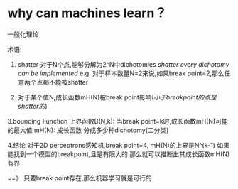 # why can machines learn？
一般化理论

术语:
1. shatter 对于N个点,能够分解为2^N中dichotomies
*shatter every dichotomy can be implemented*
e.g. 
对于样本数量N=2来说,如果break point=2,那么任意两个点都不能被shatter

2. 对于某个值N,成长函数mH(N)被break point影响(*小于breakpoint的点是shatter的*)

3.bounding Function
上界函数B(N,k): 当break point=k时,成长函数mH(N)可能的最大值
mH(N): 成长函数 分成多少种dichotomy(二分类)

4.结论
对于2D perceptrons感知机,break point=4, mH(N)的上界是N^(k-1)
如果能找到一个模型的breakpoint,且是有限大的 那么就可以推断出其成长函数mH(N)有界

==》 只要break point存在,那么机器学习就是可行的
